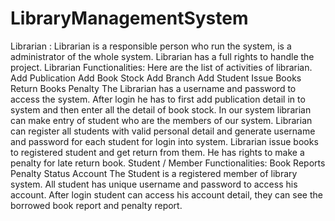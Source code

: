 # LibraryManagementSystem
Librarian : Librarian is a responsible person who run the system, is a administrator of the whole system. Librarian has a full rights to handle the project.  Librarian Functionalities: Here are the list of activities of librarian.  Add Publication Add Book Stock Add Branch Add Student Issue Books Return Books Penalty The Librarian has a username and password to access the system. After login he has to first add publication detail in to system and then enter all the detail of book stock. In our system librarian can make entry of student who are the members of our system. Librarian can register all students with valid personal detail and generate username and password for each student for login into system. Librarian issue books to registered student and get return from them. He has rights to make a penalty for late return book.  Student / Member Functionalities: Book Reports Penalty Status Account The Student is a registered member of library system. All student has unique username and password to access his account. After login student can access his account detail, they can see the borrowed book report and penalty report.
